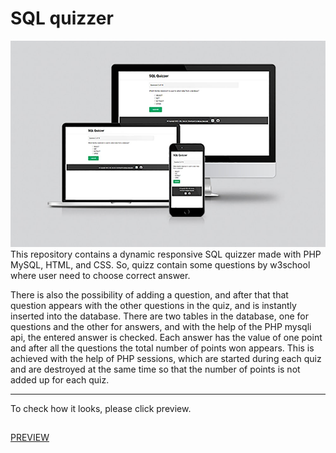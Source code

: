 # SQL quizzer
[![SQL Quizzer](/project_SQLquizzer-1000px.jpg)](https://mirnesglamocic.com/sql-quizzer/index.html)
This repository contains a dynamic responsive SQL quizzer made with PHP MySQL, HTML, and CSS. So, quizz contain some questions by w3school where user need to choose correct answer. 

There is also the possibility of adding a question, and after that that question appears with the other questions in the quiz, and is instantly inserted into the database. There are two tables in the database, one for questions and the other for answers, and with the help of the PHP mysqli api, the entered answer is checked. Each answer has the value of one point and after all the questions the total number of points won appears. This is achieved with the help of PHP sessions, which are started during each quiz and are destroyed at the same time so that the number of points is not added up for each quiz.

---

To check how it looks, please click preview.
##
[PREVIEW](https://mirnesglamocic.com/sql-quizzer/index.html)

